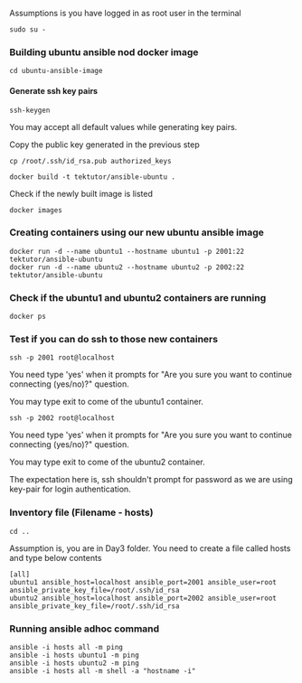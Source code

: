 Assumptions is you have logged in as root user in the terminal
```
sudo su -
```

### Building ubuntu ansible nod docker image
```
cd ubuntu-ansible-image
```
#### Generate ssh key pairs
```
ssh-keygen
```
You may accept all default values while generating key pairs.

Copy the public key generated in the previous step
```
cp /root/.ssh/id_rsa.pub authorized_keys
```

```
docker build -t tektutor/ansible-ubuntu .
```

Check if the newly built image is listed
```
docker images
```

### Creating containers using our new ubuntu ansible image
```
docker run -d --name ubuntu1 --hostname ubuntu1 -p 2001:22 tektutor/ansible-ubuntu
docker run -d --name ubuntu2 --hostname ubuntu2 -p 2002:22 tektutor/ansible-ubuntu
```

### Check if the ubuntu1 and ubuntu2 containers are running
```
docker ps
```

### Test if you can do ssh to those new containers
```
ssh -p 2001 root@localhost
```
You need type 'yes' when it prompts for "Are you sure you want to continue connecting (yes/no)?" question.

You may type exit to come of the ubuntu1 container.

```
ssh -p 2002 root@localhost
```
You need type 'yes' when it prompts for "Are you sure you want to continue connecting (yes/no)?" question.

You may type exit to come of the ubuntu2 container.


The expectation here is, ssh shouldn't prompt for password as we are using key-pair for login authentication.

### Inventory file (Filename - hosts)
```
cd ..
```
Assumption is, you are in Day3 folder.
You need to create a file called hosts and type below contents

```
[all]
ubuntu1 ansible_host=localhost ansible_port=2001 ansible_user=root ansible_private_key_file=/root/.ssh/id_rsa
ubuntu2 ansible_host=localhost ansible_port=2002 ansible_user=root ansible_private_key_file=/root/.ssh/id_rsa
```

### Running ansible adhoc command
```
ansible -i hosts all -m ping
ansible -i hosts ubuntu1 -m ping
ansible -i hosts ubuntu2 -m ping
ansible -i hosts all -m shell -a "hostname -i"
```
